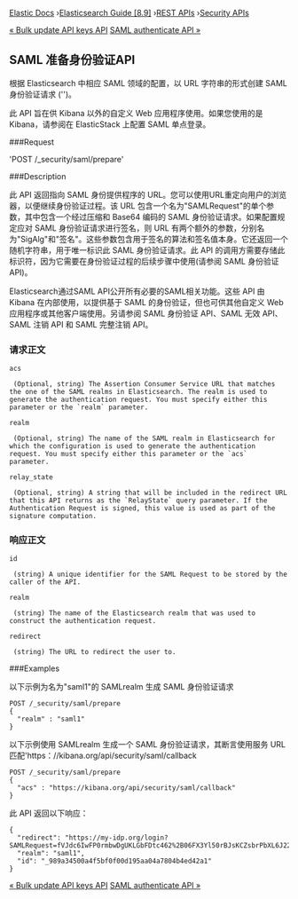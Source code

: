 

[Elastic Docs](/guide/) ›[Elasticsearch Guide [8.9]](index.md) ›[REST
APIs](rest-apis.md) ›[Security APIs](security-api.md)

[« Bulk update API keys API](security-api-bulk-update-api-keys.md) [SAML
authenticate API »](security-api-saml-authenticate.md)

## SAML 准备身份验证API

根据 <AuthnRequest>Elasticsearch 中相应 SAML 领域的配置，以 URL 字符串的形式创建 SAML 身份验证请求 ('')。

此 API 旨在供 Kibana 以外的自定义 Web 应用程序使用。如果您使用的是 Kibana，请参阅在 ElasticStack 上配置 SAML 单点登录。

###Request

'POST /_security/saml/prepare'

###Description

此 API 返回指向 SAML 身份提供程序的 URL。您可以使用URL重定向用户的浏览器，以便继续身份验证过程。该 URL 包含一个名为"SAMLRequest"的单个参数，其中包含一个经过压缩和 Base64 编码的 SAML 身份验证请求。如果配置规定应对 SAML 身份验证请求进行签名，则 URL 有两个额外的参数，分别名为"SigAlg"和"签名"。这些参数包含用于签名的算法和签名值本身。它还返回一个随机字符串，用于唯一标识此 SAML 身份验证请求。此 API 的调用方需要存储此标识符，因为它需要在身份验证过程的后续步骤中使用(请参阅 SAML 身份验证 API)。

Elasticsearch通过SAML API公开所有必要的SAML相关功能。这些 API 由 Kibana 在内部使用，以提供基于 SAML 的身份验证，但也可供其他自定义 Web 应用程序或其他客户端使用。另请参阅 SAML 身份验证 API、SAML 无效 API、SAML 注销 API 和 SAML 完整注销 API。

### 请求正文

`acs`

     (Optional, string) The Assertion Consumer Service URL that matches the one of the SAML realms in Elasticsearch. The realm is used to generate the authentication request. You must specify either this parameter or the `realm` parameter. 
`realm`

     (Optional, string) The name of the SAML realm in Elasticsearch for which the configuration is used to generate the authentication request. You must specify either this parameter or the `acs` parameter. 
`relay_state`

     (Optional, string) A string that will be included in the redirect URL that this API returns as the `RelayState` query parameter. If the Authentication Request is signed, this value is used as part of the signature computation. 

### 响应正文

`id`

     (string) A unique identifier for the SAML Request to be stored by the caller of the API. 
`realm`

     (string) The name of the Elasticsearch realm that was used to construct the authentication request. 
`redirect`

     (string) The URL to redirect the user to. 

###Examples

以下示例为名为"saml1"的 SAMLrealm 生成 SAML 身份验证请求

    
    
    POST /_security/saml/prepare
    {
      "realm" : "saml1"
    }

以下示例使用 SAMLrealm 生成一个 SAML 身份验证请求，其断言使用服务 URL 匹配'https：//kibana.org/api/security/saml/callback

    
    
    POST /_security/saml/prepare
    {
      "acs" : "https://kibana.org/api/security/saml/callback"
    }

此 API 返回以下响应：

    
    
    {
      "redirect": "https://my-idp.org/login?SAMLRequest=fVJdc6IwFP0rmbwDgUKLGbFDtc462%2B06FX3Yl50rBJsKCZsbrPbXL6J22hdfk%2FNx7zl3eL%2BvK7ITBqVWCfVdRolQuS6k2iR0mU2dmN6Phgh1FTQ8be2rehH%2FWoGWdESF%2FPST0NYorgElcgW1QG5zvkh%2FPfHAZbwx2upcV5SkiMLYzmqsFba1MAthdjIXy5enhL5a23DPOyo6W7kGBa7cwhZ2gO7G8OiW%2BR400kORt0bag7fzezAlk24eqcD2OxxlsNN5O3MdsW9c6CZnbq7rntF4d3s0D7BaHTZhIWN52P%2BcjiuGRbDU6cdj%2BEjJbJLQv4N4ADdhxBiEZbQuWclY4Q8iABbCXczCdSiKMAC%2FgyO2YqbQgrIJDZg%2FcFjsMD%2Fzb3gUcBa5sR%2F9oWR%2BzuJBqlPG14Jbn0DIf2TZ3Jn%2FXmSUrC5ddQB6bob37uZrJdeF4dIDHV3iuhb70Ptq83kOz53ubDLXlcwPJK0q%2FT42AqxIaAkVCkqm2tRgr49yfJGFU%2FZQ3hy3QyuUpd7obPv97kb%2FAQ%3D%3D"}",
      "realm": "saml1",
      "id": "_989a34500a4f5bf0f00d195aa04a7804b4ed42a1"
    }

[« Bulk update API keys API](security-api-bulk-update-api-keys.md) [SAML
authenticate API »](security-api-saml-authenticate.md)
